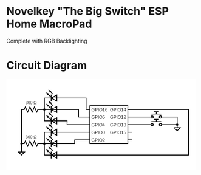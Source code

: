 # Novelkey "The Big Switch" ESP Home MacroPad
Complete with RGB Backlighting
# Circuit Diagram
![First Generation Circuit Diagram](/novelkey-big-switch/assets/novelkey2.png)
